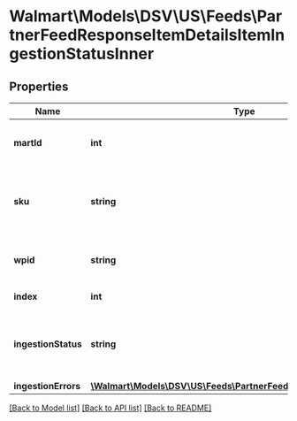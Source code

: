 # Walmart\Models\DSV\US\Feeds\PartnerFeedResponseItemDetailsItemIngestionStatusInner

## Properties

Name | Type | Description | Notes
------------ | ------------- | ------------- | -------------
**martId** | **int** | Mart ID that a user or seller uses for a marketplace | [optional]
**sku** | **string** | An arbitrary alphanumeric unique ID, seller-specified, identifying each item. | [optional]
**wpid** | **string** | An alphanumeric product ID, generated by Walmart | [optional]
**index** | **int** | index of items in the feed | [optional]
**ingestionStatus** | **string** | Can be one of the following: DATA_ERROR, SYSTEM_ERROR, TIMEOUT_ERROR, or INPROGRESS |
**ingestionErrors** | [**\Walmart\Models\DSV\US\Feeds\PartnerFeedResponseIngestionErrors**](PartnerFeedResponseIngestionErrors.md) |  | [optional]


[[Back to Model list]](./) [[Back to API list]](../../../../../README.md#supported-apis) [[Back to README]](../../../../../README.md)
